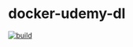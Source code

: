 # docker-udemy-dl

[![build](https://github.com/bl4ck-bird/docker-udemy-dl/actions/workflows/build.yml/badge.svg)](https://github.com/bl4ck-bird/docker-udemy-dl/actions/workflows/build.yml)
